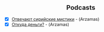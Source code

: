 <h2 align="center">Podcasts</h2>


- [x] [Отвечают сирийские мистики](https://arzamas.academy/radio/announcements/naturalmystic) - (Arzamas)
- [x] [Откуда деньги?](https://arzamas.academy/radio/announcements/otkuda_dengi) - (Arzamas)

